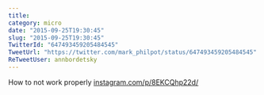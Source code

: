 ```yaml
---
title: 
category: micro
date: "2015-09-25T19:30:45"
slug: "2015-09-25T19:30:45"
TwitterId: "647493459205484545"
TweetUrl: "https://twitter.com/mark_philpot/status/647493459205484545"
ReTweetUser: annbordetsky
---
```


<i class="fa fa-retweet" aria-hidden="true"></i> How to not work properly
[instagram.com/p/8EKCQhp22d/](https://instagram.com/p/8EKCQhp22d/)
